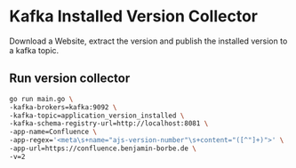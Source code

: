 # Kafka Installed Version Collector

Download a Website, extract the version and publish the installed version to a kafka topic.

## Run version collector

```bash
go run main.go \
-kafka-brokers=kafka:9092 \
-kafka-topic=application_version_installed \
-kafka-schema-registry-url=http://localhost:8081 \
-app-name=Confluence \
-app-regex='<meta\s+name="ajs-version-number"\s+content="([^"]+)">' \
-app-url=https://confluence.benjamin-borbe.de \
-v=2
```
